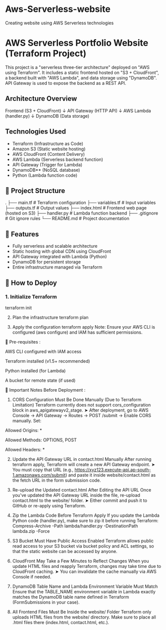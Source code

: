 # Aws-Serverless-website
Creating website using AWS Serverless technologies

# AWS Serverless Portfolio Website (Terraform Project)

This project is a "serverless three-tier architecture" deployed on "AWS using Terraform". It includes a static frontend hosted on "S3 + CloudFront", a backend built with "AWS Lambda", and data storage using "DynamoDB". API Gateway is used to expose the backend as a REST API.


## Architecture Overview

Frontend (S3 + CloudFront)
↓
API Gateway (HTTP API)
↓
AWS Lambda (handler.py)
↓
DynamoDB (Data storage)


## Technologies Used

- Terraform (Infrastructure as Code)
- Amazon S3 (Static website hosting)
- AWS CloudFront (Content Delivery)
- AWS Lambda (Serverless backend function)
- API Gateway (Trigger for Lambda)
- DynamoDB** (NoSQL database)
- Python (Lambda function code)

## 📂 Project Structure

.
├── main.tf # Terraform configuration
├── variables.tf # Input variables
├── outputs.tf # Output values
├── index.html # Frontend web page (hosted on S3)
├── handler.py # Lambda function backend
├── .gitignore # Git ignore rules
└── README.md # Project documentation


## 🚀 Features

- Fully serverless and scalable architecture
- Static hosting with global CDN using CloudFront
- API Gateway integrated with Lambda (Python)
- DynamoDB for persistent storage
- Entire infrastructure managed via Terraform

## 🧪 How to Deploy

### 1. Initialize Terraform
terraform init

2. Plan the infrastructure
terraform plan

4. Apply the configuration
terraform apply
Note: Ensure your AWS CLI is configured (aws configure) and IAM has sufficient permissions.

📌 Pre-requisites :

AWS CLI configured with IAM access

Terraform installed (v1.5+ recommended)

Python installed (for Lambda)

A bucket for remote state (if used)

🚀 Important Notes Before Deployment :

1. CORS Configuration Must Be Done Manually (Due to Terraform Limitation)
Terraform currently does not support cors_configuration block in aws_apigatewayv2_stage.
➤ After deployment, go to AWS Console → API Gateway → Routes → POST /submit → Enable CORS manually.
Set:

Allowed Origins: *

Allowed Methods: OPTIONS, POST

Allowed Headers: *


2. Update the API Gateway URL in contact.html Manually
After running terraform apply, Terraform will create a new API Gateway endpoint.
➤ You must copy that URL (e.g., https://xyz123.execute-api.ap-south-1.amazonaws.com/submit) and paste it inside website/contact.html as the fetch URL in the form submission code.


3. Re-upload the Updated contact.html After Editing the API URL
Once you've updated the API Gateway URL inside the file, re-upload contact.html to the website/ folder.
➤ Either commit and push it to GitHub or re-apply using Terraform.


4. Zip the Lambda Code Before Terraform Apply
If you update the Lambda Python code (handler.py), make sure to zip it before running Terraform:
Compress-Archive -Path lambda/handler.py -DestinationPath lambda.zip -Force


5. S3 Bucket Must Have Public Access Enabled
Terraform allows public read access to your S3 bucket via bucket policy and ACL settings, so that the static website can be accessed by anyone.


6. CloudFront May Take a Few Minutes to Reflect Changes
When you update HTML files and reapply Terraform, changes may take time due to CloudFront caching.
➤ You can invalidate the cache manually via AWS Console if needed.


7. DynamoDB Table Name and Lambda Environment Variable Must Match
Ensure that the TABLE_NAME environment variable in Lambda exactly matches the DynamoDB table name defined in Terraform (FormSubmissions in your case).


8. All Frontend Files Must Be Inside the website/ Folder
Terraform only uploads HTML files from the website/ directory. Make sure to place all .html files there (index.html, contact.html, etc.).
